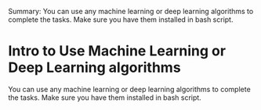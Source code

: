Summary: You can use any machine learning or deep learning algorithms to complete the tasks. Make sure you have them installed in bash script.

# Intro to Use Machine Learning or Deep Learning algorithms

You can use any machine learning or deep learning algorithms to complete the tasks. Make sure you have them installed in bash script.
